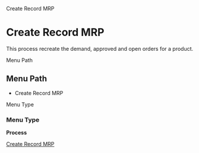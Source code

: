 
Create Record MRP
# Create Record MRP


This process recreate the demand, approved and open orders for a product.

Menu Path
## Menu Path



- Create Record MRP

Menu Type
### Menu Type

**Process**


[Create Record MRP](functional-guide/process/process-pp_create-record-mrp.md)